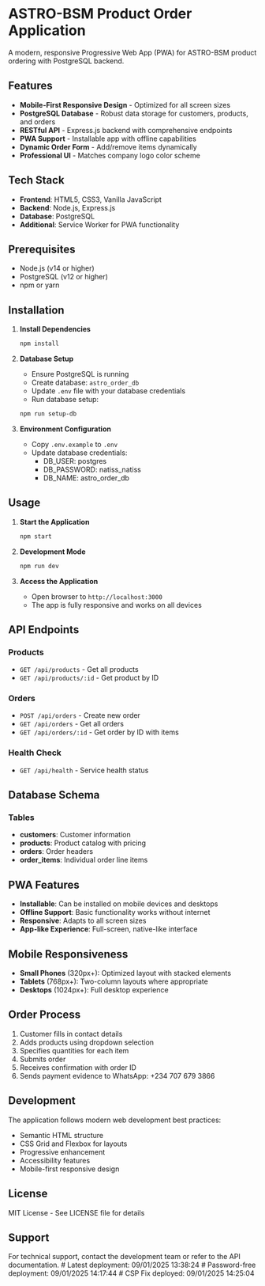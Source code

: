 # ASTRO-BSM Product Order Application

A modern, responsive Progressive Web App (PWA) for ASTRO-BSM product ordering with PostgreSQL backend.

## Features

- **Mobile-First Responsive Design** - Optimized for all screen sizes
- **PostgreSQL Database** - Robust data storage for customers, products, and orders
- **RESTful API** - Express.js backend with comprehensive endpoints
- **PWA Support** - Installable app with offline capabilities
- **Dynamic Order Form** - Add/remove items dynamically
- **Professional UI** - Matches company logo color scheme

## Tech Stack

- **Frontend**: HTML5, CSS3, Vanilla JavaScript
- **Backend**: Node.js, Express.js
- **Database**: PostgreSQL
- **Additional**: Service Worker for PWA functionality

## Prerequisites

- Node.js (v14 or higher)
- PostgreSQL (v12 or higher)
- npm or yarn

## Installation

1. **Install Dependencies**
   ```bash
   npm install
   ```

2. **Database Setup**
   - Ensure PostgreSQL is running
   - Create database: `astro_order_db`
   - Update `.env` file with your database credentials
   - Run database setup:
   ```bash
   npm run setup-db
   ```

3. **Environment Configuration**
   - Copy `.env.example` to `.env`
   - Update database credentials:
     - DB_USER: postgres
     - DB_PASSWORD: natiss_natiss
     - DB_NAME: astro_order_db

## Usage

1. **Start the Application**
   ```bash
   npm start
   ```
   
2. **Development Mode**
   ```bash
   npm run dev
   ```

3. **Access the Application**
   - Open browser to `http://localhost:3000`
   - The app is fully responsive and works on all devices

## API Endpoints

### Products
- `GET /api/products` - Get all products
- `GET /api/products/:id` - Get product by ID

### Orders
- `POST /api/orders` - Create new order
- `GET /api/orders` - Get all orders
- `GET /api/orders/:id` - Get order by ID with items

### Health Check
- `GET /api/health` - Service health status

## Database Schema

### Tables
- **customers**: Customer information
- **products**: Product catalog with pricing
- **orders**: Order headers
- **order_items**: Individual order line items

## PWA Features

- **Installable**: Can be installed on mobile devices and desktops
- **Offline Support**: Basic functionality works without internet
- **Responsive**: Adapts to all screen sizes
- **App-like Experience**: Full-screen, native-like interface

## Mobile Responsiveness

- **Small Phones** (320px+): Optimized layout with stacked elements
- **Tablets** (768px+): Two-column layouts where appropriate
- **Desktops** (1024px+): Full desktop experience

## Order Process

1. Customer fills in contact details
2. Adds products using dropdown selection
3. Specifies quantities for each item
4. Submits order
5. Receives confirmation with order ID
6. Sends payment evidence to WhatsApp: +234 707 679 3866

## Development

The application follows modern web development best practices:
- Semantic HTML structure
- CSS Grid and Flexbox for layouts
- Progressive enhancement
- Accessibility features
- Mobile-first responsive design

## License

MIT License - See LICENSE file for details

## Support

For technical support, contact the development team or refer to the API documentation.
#   L a t e s t   d e p l o y m e n t :   0 9 / 0 1 / 2 0 2 5   1 3 : 3 8 : 2 4  
 #   P a s s w o r d - f r e e   d e p l o y m e n t :   0 9 / 0 1 / 2 0 2 5   1 4 : 1 7 : 4 4  
 #   C S P   F i x   d e p l o y e d :   0 9 / 0 1 / 2 0 2 5   1 4 : 2 5 : 0 4  
 
